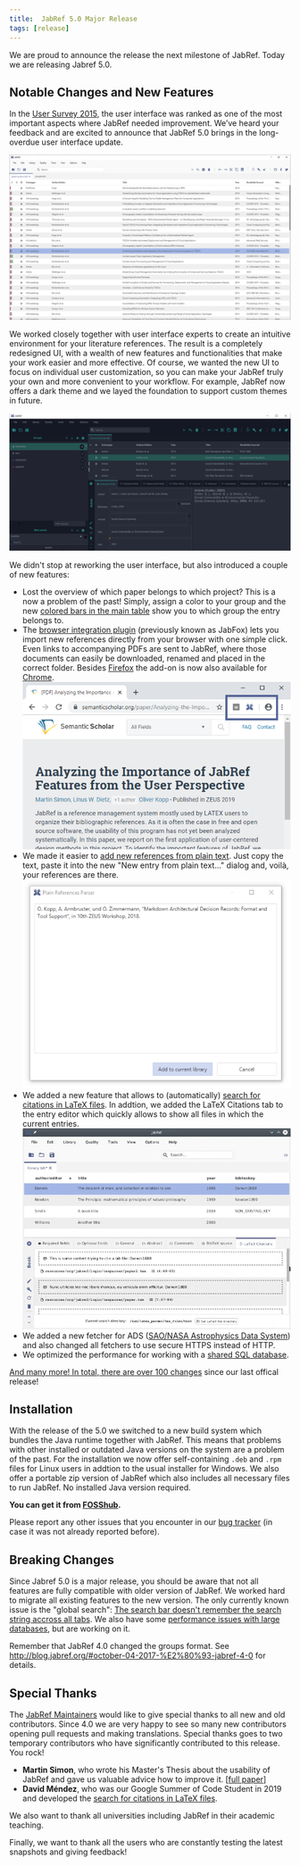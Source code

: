 ```yaml
---
title:  JabRef 5.0 Major Release
tags: [release]
---
```


We are proud to announce the release the next milestone of JabRef. Today we are releasing Jabref 5.0.

## Notable Changes and New Features

In the [User Survey 2015](https://www.jabref.org/surveys/2015/analysis), the user interface was ranked as one of the most important aspects where JabRef needed improvement.
We’ve heard your feedback and are excited to announce that JabRef 5.0 brings in the long-overdue user interface update.

![JabRef 5](/img/jabref-5-0-maintable.png)

We worked closely together with user interface experts to create an intuitive environment for your literature references.
The result is a completely redesigned UI, with a wealth of new features and functionalities that make your work easier and more effective. Of course, we wanted the new UI to focus on individual user customization, so you can make your JabRef truly your own and more convenient to your workflow. For example, JabRef now offers a dark theme and we layed the foundation to support custom themes in future.

![image: Screenshot JabRef 5.0 Alpha with Dark Theme](/img/jabref-dark-theme.png)

We didn't stop at reworking the user interface, but also introduced a couple of new features:

- Lost the overview of which paper belongs to which project? This is a now a problem of the past! Simply, assign a color to your group and the new [colored bars in the main table](https://docs.jabref.org/finding-sorting-and-cleaning-entries/groups#icon-and-color) show you to which group the entry belongs to.
- The [browser integration plugin](https://github.com/JabRef/JabRef-Browser-Extension) (previously known as JabFox) lets you import new references directly from your browser with one simple click. Even links to accompanying PDFs are sent to JabRef, where those documents can easily be downloaded, renamed and placed in the correct folder. Besides [Firefox](https://addons.mozilla.org/en-US/firefox/addon/jabfox/) the add-on is now also available for [Chrome](https://chrome.google.com/webstore/detail/jabref-browser-extension/bifehkofibaamoeaopjglfkddgkijdlh?authuser=2).
  ![Chrome extension](/img/extension-in-browser.png)
- We made it easier to [add new references from plain text](https://docs.jabref.org/import-export/import/newentryfromplaintext). Just copy the text, paste it into the new "New entry from plain text..." dialog and, voilà, your references are there.
  ![new entry from plain text](/img/new-entry-from-plain-text-step-3.png)
- We added a new feature that allows to (automatically) [search for citations in LaTeX files](https://docs.jabref.org/import-export/other-integrations/latex-citations).
  In addtion, we added the LaTeX Citations tab to the entry editor which quickly allows to show all files in which the current entries.
  ![LaTeX citations window](/img/latex-citations-window.png)
- We added a new fetcher for ADS ([SAO/NASA Astrophysics Data System](https://docs.jabref.org/finding-sorting-and-cleaning-entries/import-using-online-bibliographic-database/ads)) and also changed all fetchers to use secure HTTPS instead of HTTP.
- We optimized the performance for working with a [shared SQL database](https://docs.jabref.org/collaborative-work/sqldatabase).

[And many more! In total, there are over 100 changes](https://github.com/JabRef/jabref/blob/master/CHANGELOG.md) since our last offical release!

## Installation

With the release of the 5.0 we switched to a new build system which bundles the Java runtime together with JabRef.
This means that problems with other installed or outdated Java versions on the system are a problem of the past.
For the installation we now offer self-containing `.deb` and `.rpm` files for Linux users in addtion to the usual installer for Windows.
We also offer a portable zip version of JabRef which also includes all necessary files to run JabRef.
No installed Java version required.

**You can get it from [FOSShub](https://www.fosshub.com/JabRef.html).**

Please report any other issues that you encounter in our [bug tracker](https://github.com/JabRef/jabref/issues) (in case it was not already reported before).

## Breaking Changes

Since Jabref 5.0 is a major release, you should be aware that not all features are fully compatible with older version of JabRef. We worked hard to migrate all existing features to the new version. The only currently known issue is the "global search": [The search bar doesn't remember the search string accross all tabs](https://github.com/JabRef/jabref/issues/4096). We also have some [performance issues with large databases](https://github.com/JabRef/jabref/issues/5071), but are working on it.

Remember that JabRef 4.0 changed the groups format. See <http://blog.jabref.org/#october-04-2017-%E2%80%93-jabref-4-0> for details.

## Special Thanks

The [JabRef Maintainers](https://github.com/JabRef/jabref/blob/main/MAINTAINERS) would like to give special thanks to all new and old contributors. Since 4.0 we are very happy to see so many new contributors opening pull requests and making translations.
Special thanks goes to two temporary contributors who have significantly contributed to this release. You rock!

- **Martin Simon**, who wrote his Master's Thesis about the usability of JabRef and gave us valuable advice how to improve it. [[full paper](http://ceur-ws.org/Vol-2339/paper10.pdf)]
- **David Méndez**, who was our Google Summer of Code Student in 2019 and developed the [search for citations in LaTeX files](https://docs.jabref.org/import-export/other-integrations/latex-citations).

We also want to thank all universities including JabRef in their academic teaching.

Finally, we  want to thank all the users who are constantly testing the latest snapshots and giving feedback!

